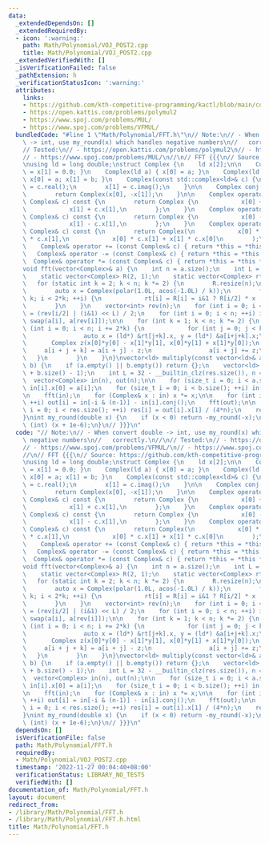 ```yaml
---
data:
  _extendedDependsOn: []
  _extendedRequiredBy:
  - icon: ':warning:'
    path: Math/Polynomial/VOJ_POST2.cpp
    title: Math/Polynomial/VOJ_POST2.cpp
  _extendedVerifiedWith: []
  _isVerificationFailed: false
  _pathExtension: h
  _verificationStatusIcon: ':warning:'
  attributes:
    links:
    - https://github.com/kth-competitive-programming/kactl/blob/main/content/numerical/FastFourierTransform.h
    - https://open.kattis.com/problems/polymul2
    - https://www.spoj.com/problems/MUL/
    - https://www.spoj.com/problems/VFMUL/
  bundledCode: "#line 1 \"Math/Polynomial/FFT.h\"\n// Note:\n// - When convert double\
    \ -> int, use my_round(x) which handles negative numbers\n//   correctly.\n//\n\
    // Tested:\n// - https://open.kattis.com/problems/polymul2\n// - https://www.spoj.com/problems/VFMUL/\n\
    // - https://www.spoj.com/problems/MUL/\n//\n// FFT {{{\n// Source: https://github.com/kth-competitive-programming/kactl/blob/main/content/numerical/FastFourierTransform.h\n\
    \nusing ld = long double;\nstruct Complex {\n    ld x[2];\n\n    Complex() { x[0]\
    \ = x[1] = 0.0; }\n    Complex(ld a) { x[0] = a; }\n    Complex(ld a, ld b) {\
    \ x[0] = a; x[1] = b; }\n    Complex(const std::complex<ld>& c) {\n        x[0]\
    \ = c.real();\n        x[1] = c.imag();\n    }\n\n    Complex conj() const {\n\
    \        return Complex(x[0], -x[1]);\n    }\n\n    Complex operator + (const\
    \ Complex& c) const {\n        return Complex {\n            x[0] + c.x[0],\n\
    \            x[1] + c.x[1],\n        };\n    }\n    Complex operator - (const\
    \ Complex& c) const {\n        return Complex {\n            x[0] - c.x[0],\n\
    \            x[1] - c.x[1],\n        };\n    }\n    Complex operator * (const\
    \ Complex& c) const {\n        return Complex(\n            x[0] * c.x[0] - x[1]\
    \ * c.x[1],\n            x[0] * c.x[1] + x[1] * c.x[0]\n        );\n    }\n\n\
    \    Complex& operator += (const Complex& c) { return *this = *this + c; }\n \
    \   Complex& operator -= (const Complex& c) { return *this = *this - c; }\n  \
    \  Complex& operator *= (const Complex& c) { return *this = *this * c; }\n};\n\
    void fft(vector<Complex>& a) {\n    int n = a.size();\n    int L = 31 - __builtin_clz(n);\n\
    \    static vector<Complex> R(2, 1);\n    static vector<Complex> rt(2, 1);\n \
    \   for (static int k = 2; k < n; k *= 2) {\n        R.resize(n);\n        rt.resize(n);\n\
    \        auto x = Complex(polar(1.0L, acos(-1.0L) / k));\n        for (int i =\
    \ k; i < 2*k; ++i) {\n            rt[i] = R[i] = i&1 ? R[i/2] * x : R[i/2];\n\
    \        }\n    }\n    vector<int> rev(n);\n    for (int i = 0; i < n; ++i) rev[i]\
    \ = (rev[i/2] | (i&1) << L) / 2;\n    for (int i = 0; i < n; ++i) if (i < rev[i])\
    \ swap(a[i], a[rev[i]]);\n\n    for (int k = 1; k < n; k *= 2) {\n        for\
    \ (int i = 0; i < n; i += 2*k) {\n            for (int j = 0; j < k; ++j) {\n\
    \                auto x = (ld*) &rt[j+k].x, y = (ld*) &a[i+j+k].x;\n         \
    \       Complex z(x[0]*y[0] - x[1]*y[1], x[0]*y[1] + x[1]*y[0]);\n           \
    \     a[i + j + k] = a[i + j] - z;\n                a[i + j] += z;\n         \
    \   }\n        }\n    }\n}\nvector<ld> multiply(const vector<ld>& a, const vector<ld>&\
    \ b) {\n    if (a.empty() || b.empty()) return {};\n    vector<ld> res(a.size()\
    \ + b.size() - 1);\n    int L = 32 - __builtin_clz(res.size()), n = 1<<L;\n  \
    \  vector<Complex> in(n), out(n);\n\n    for (size_t i = 0; i < a.size(); ++i)\
    \ in[i].x[0] = a[i];\n    for (size_t i = 0; i < b.size(); ++i) in[i].x[1] = b[i];\n\
    \n    fft(in);\n    for (Complex& x : in) x *= x;\n\n    for (int i = 0; i < n;\
    \ ++i) out[i] = in[-i & (n-1)] - in[i].conj();\n    fft(out);\n\n    for (size_t\
    \ i = 0; i < res.size(); ++i) res[i] = out[i].x[1] / (4*n);\n    return res;\n\
    }\nint my_round(double x) {\n    if (x < 0) return -my_round(-x);\n    return\
    \ (int) (x + 1e-6);\n}\n// }}}\n"
  code: "// Note:\n// - When convert double -> int, use my_round(x) which handles\
    \ negative numbers\n//   correctly.\n//\n// Tested:\n// - https://open.kattis.com/problems/polymul2\n\
    // - https://www.spoj.com/problems/VFMUL/\n// - https://www.spoj.com/problems/MUL/\n\
    //\n// FFT {{{\n// Source: https://github.com/kth-competitive-programming/kactl/blob/main/content/numerical/FastFourierTransform.h\n\
    \nusing ld = long double;\nstruct Complex {\n    ld x[2];\n\n    Complex() { x[0]\
    \ = x[1] = 0.0; }\n    Complex(ld a) { x[0] = a; }\n    Complex(ld a, ld b) {\
    \ x[0] = a; x[1] = b; }\n    Complex(const std::complex<ld>& c) {\n        x[0]\
    \ = c.real();\n        x[1] = c.imag();\n    }\n\n    Complex conj() const {\n\
    \        return Complex(x[0], -x[1]);\n    }\n\n    Complex operator + (const\
    \ Complex& c) const {\n        return Complex {\n            x[0] + c.x[0],\n\
    \            x[1] + c.x[1],\n        };\n    }\n    Complex operator - (const\
    \ Complex& c) const {\n        return Complex {\n            x[0] - c.x[0],\n\
    \            x[1] - c.x[1],\n        };\n    }\n    Complex operator * (const\
    \ Complex& c) const {\n        return Complex(\n            x[0] * c.x[0] - x[1]\
    \ * c.x[1],\n            x[0] * c.x[1] + x[1] * c.x[0]\n        );\n    }\n\n\
    \    Complex& operator += (const Complex& c) { return *this = *this + c; }\n \
    \   Complex& operator -= (const Complex& c) { return *this = *this - c; }\n  \
    \  Complex& operator *= (const Complex& c) { return *this = *this * c; }\n};\n\
    void fft(vector<Complex>& a) {\n    int n = a.size();\n    int L = 31 - __builtin_clz(n);\n\
    \    static vector<Complex> R(2, 1);\n    static vector<Complex> rt(2, 1);\n \
    \   for (static int k = 2; k < n; k *= 2) {\n        R.resize(n);\n        rt.resize(n);\n\
    \        auto x = Complex(polar(1.0L, acos(-1.0L) / k));\n        for (int i =\
    \ k; i < 2*k; ++i) {\n            rt[i] = R[i] = i&1 ? R[i/2] * x : R[i/2];\n\
    \        }\n    }\n    vector<int> rev(n);\n    for (int i = 0; i < n; ++i) rev[i]\
    \ = (rev[i/2] | (i&1) << L) / 2;\n    for (int i = 0; i < n; ++i) if (i < rev[i])\
    \ swap(a[i], a[rev[i]]);\n\n    for (int k = 1; k < n; k *= 2) {\n        for\
    \ (int i = 0; i < n; i += 2*k) {\n            for (int j = 0; j < k; ++j) {\n\
    \                auto x = (ld*) &rt[j+k].x, y = (ld*) &a[i+j+k].x;\n         \
    \       Complex z(x[0]*y[0] - x[1]*y[1], x[0]*y[1] + x[1]*y[0]);\n           \
    \     a[i + j + k] = a[i + j] - z;\n                a[i + j] += z;\n         \
    \   }\n        }\n    }\n}\nvector<ld> multiply(const vector<ld>& a, const vector<ld>&\
    \ b) {\n    if (a.empty() || b.empty()) return {};\n    vector<ld> res(a.size()\
    \ + b.size() - 1);\n    int L = 32 - __builtin_clz(res.size()), n = 1<<L;\n  \
    \  vector<Complex> in(n), out(n);\n\n    for (size_t i = 0; i < a.size(); ++i)\
    \ in[i].x[0] = a[i];\n    for (size_t i = 0; i < b.size(); ++i) in[i].x[1] = b[i];\n\
    \n    fft(in);\n    for (Complex& x : in) x *= x;\n\n    for (int i = 0; i < n;\
    \ ++i) out[i] = in[-i & (n-1)] - in[i].conj();\n    fft(out);\n\n    for (size_t\
    \ i = 0; i < res.size(); ++i) res[i] = out[i].x[1] / (4*n);\n    return res;\n\
    }\nint my_round(double x) {\n    if (x < 0) return -my_round(-x);\n    return\
    \ (int) (x + 1e-6);\n}\n// }}}\n"
  dependsOn: []
  isVerificationFile: false
  path: Math/Polynomial/FFT.h
  requiredBy:
  - Math/Polynomial/VOJ_POST2.cpp
  timestamp: '2022-11-27 00:04:40+08:00'
  verificationStatus: LIBRARY_NO_TESTS
  verifiedWith: []
documentation_of: Math/Polynomial/FFT.h
layout: document
redirect_from:
- /library/Math/Polynomial/FFT.h
- /library/Math/Polynomial/FFT.h.html
title: Math/Polynomial/FFT.h
---
```

